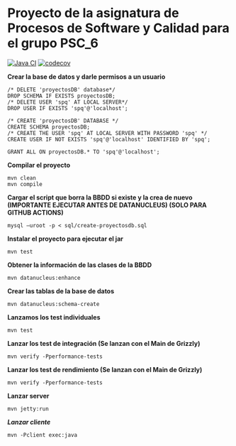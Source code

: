 **Proyecto de la asignatura de Procesos de Software y Calidad para el grupo PSC_6**
===============================
[![Java CI](https://github.com/Josu-Jon/Proyecto_PSC/actions/workflows/main.yml/badge.svg)](https://github.com/Josu-Jon/Proyecto_PSC/actions/workflows/main.yml)   [![codecov](https://codecov.io/gh/Josu-Jon/Proyecto_PSC/graph/badge.svg?token=VUYZEI6UJF)](https://codecov.io/gh/Josu-Jon/Proyecto_PSC)

**Crear la base de datos y darle permisos a un usuario**

    /* DELETE 'proyectosDB' database*/
    DROP SCHEMA IF EXISTS proyectosDB;
    /* DELETE USER 'spq' AT LOCAL SERVER*/
    DROP USER IF EXISTS 'spq'@'localhost';
    
    /* CREATE 'proyectosDB' DATABASE */
    CREATE SCHEMA proyectosDB;
    /* CREATE THE USER 'spq' AT LOCAL SERVER WITH PASSWORD 'spq' */
    CREATE USER IF NOT EXISTS 'spq'@'localhost' IDENTIFIED BY 'spq';
    
    GRANT ALL ON proyectosDB.* TO 'spq'@'localhost';

**Compilar el proyecto**
```
mvn clean
mvn compile
```

**Cargar el script que borra la BBDD si existe y la crea de nuevo (IMPORTANTE EJECUTAR ANTES DE DATANUCLEUS) (SOLO PARA GITHUB ACTIONS)**
```
mysql –uroot -p < sql/create-proyectosdb.sql
```

**Instalar el proyecto para ejecutar el jar**
```
mvn test
```

**Obtener la información de las clases de la BBDD**
```
mvn datanucleus:enhance
```

**Crear las tablas de la base de datos**
```
mvn datanucleus:schema-create
```

**Lanzamos los test individuales**
```
mvn test
```

**Lanzar los test de integración (Se lanzan con el Main de Grizzly)**
```
mvn verify -Pperformance-tests
```

**Lanzar los test de rendimiento (Se lanzan con el Main de Grizzly)**
```
mvn verify -Pperformance-tests
```

**Lanzar server**
```
mvn jetty:run
```

***Lanzar cliente***
```
mvn -Pclient exec:java
```